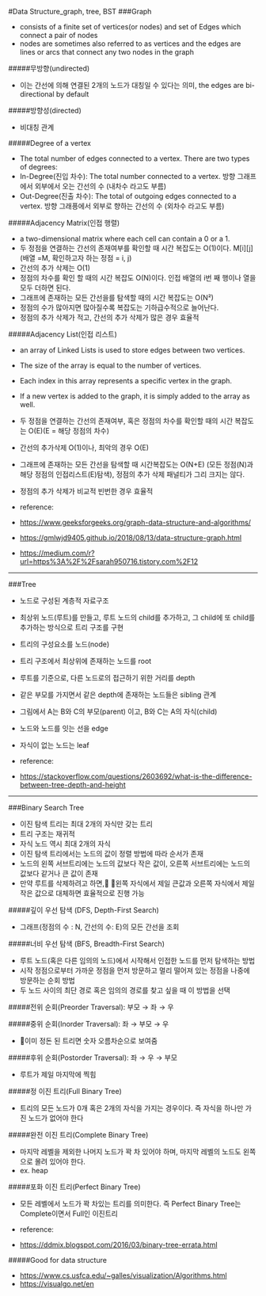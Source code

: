 #Data Structure_graph, tree, BST
###Graph
- consists of a finite set of vertices(or nodes) and set of Edges which connect a pair of nodes
- nodes are sometimes also referred to as vertices and the edges are lines or arcs that connect any two nodes in the graph

#####무방향(undirected)
- 이는 간선에 의해 연결된 2개의 노드가 대칭일 수 있다는 의미, the edges are bi-directional by default

#####방향성(directed)
- 비대칭 관계

#####Degree of a vertex
- The total number of edges connected to a vertex. There are two types of degrees:
- In-Degree(진입 차수): The total number connected to a vertex. 방향 그래프에서 외부에서 오는 간선의 수 (내차수 라고도 부름)
- Out-Degree(진출 차수): The total of outgoing edges connected to a vertex. 방향 그래픙에서 외부로 향하는 간선의 수 (외차수 라고도 부름)

#####Adjacency Matrix(인접 행렬)
- a two-dimensional matrix where each cell can contain a 0 or a 1.
- 두 정점을 연결하는 간선의 존재여부를 확인할 때 시간 복잡도는 O(1)이다. M[i][j](배열 =M, 확인하고자 하는 정점 = i, j)
- 간선의 추가 삭제는 O(1)
- 정점의 차수를 확인 할 때의 시간 복잡도 O(N)이다. 인접 배열의 i번 째 행이나 열을 모두 더하면 된다.
- 그래프에 존재하는 모든 간선을를 탐색할 때의 시간 복잡도는 O(N²)
- 정점의 수가 많아지면 많아질수록 복잡도는 기하급수적으로 늘어난다.
- 정점의 추가 삭제가 적고, 간선의 추가 삭제가 많은 경우 효율적



#####Adjacency List(인접 리스트)
- an array of Linked Lists is used to store edges between two vertices.
- The size of the array is equal to the number of vertices.
- Each index in this array represents a specific vertex in the graph.
- If a new vertex is added to the graph, it is simply added to the array as well.
- 두 정점을 연결하는 간선의 존재여부, 혹은 정점의 차수를 확인할 때의 시간 복잡도는 O(E)(E = 해당 정점의 차수)
- 간선의 추가삭제 O(1)이나, 최악의 경우 O(E)
- 그래프에 존재하는 모든 간선을 탐색할 때 시간복잡도는 O(N+E) (모든 정점(N)과 해당 정점의 인접리스트(E)탐색), 정점의 추가 삭제 패널티가 그리 크지는 않다.
- 정점의 추가 삭제가 비교적 빈번한 경우 효율적





- reference:
- https://www.geeksforgeeks.org/graph-data-structure-and-algorithms/
- https://gmlwjd9405.github.io/2018/08/13/data-structure-graph.html
- https://medium.com/r?url=https%3A%2F%2Fsarah950716.tistory.com%2F12

---

###Tree
- 노드로 구성된 계층적 자료구조
- 최상위 노드(루트)를 만들고, 루트 노드의 child를 추가하고, 그 child에 또 child를 추가하는 방식으로 트리 구조를 구현

- 트리의 구성요소를 노드(node)
- 트리 구조에서 최상위에 존재하는 노드를 root
- 루트를 기준으로, 다른 노드로의 접근하기 위한 거리를 depth
- 같은 부모를 가지면서 같은 depth에 존재하는 노드들은 sibling 관계
- 그림에서 A는 B와 C의 부모(parent) 이고, B와 C는 A의 자식(child)
- 노드와 노드를 잇는 선을 edge
- 자식이 없는 노드는 leaf

- reference:
- https://stackoverflow.com/questions/2603692/what-is-the-difference-between-tree-depth-and-height


---

###Binary Search Tree
- 이진 탐색 트리는 최대 2개의 자식만 갖는 트리
- 트리 구조는 재귀적
- 자식 노드 역시 최대 2개의 자식
- 이진 탐색 트리에서는 노드의 값이 정렬 방법에 따라 순서가 존재
- 노드의 왼쪽 서브트리에는 노드의 값보다 작은 값이, 오른쪽 서브트리에는 노드의 값보다 같거나 큰 값이 존재
- 만약 루트를 삭제하려고 하면, 왼쪽 자식에서 제일 큰값과 오른쪽 자식에서 제일 작은 값으로 대체하면 효율적으로 진행 가능

#####깊이 우선 탐색 (DFS, Depth-First Search)
- 그래프(정점의 수 : N, 간선의 수: E)의 모든 간선을 조회

#####너비 우선 탐색 (BFS, Breadth-First Search)
- 루트 노드(혹은 다른 임의의 노드)에서 시작해서 인접한 노드를 먼저 탐색하는 방법
- 시작 정점으로부터 가까운 정점을 먼저 방문하고 멀리 떨어져 있는 정점을 나중에 방문하는 순회 방법
- 두 노드 사이의 최단 경로 혹은 임의의 경로를 찾고 싶을 때 이 방법을 선택



#####전위 순회(Preorder Traversal): 부모 → 좌 → 우


#####중위 순회(Inorder Traversal): 좌 → 부모 → 우
- 이미 정돈 된 트리면 숫자 오름차순으로 보여줌

#####후위 순회(Postorder Traversal): 좌 → 우 → 부모
- 루트가 제일 마지막에 찍힘



#####정 이진 트리(Full Binary Tree)
- 트리의 모든 노드가 0개 혹은 2개의 자식을 가지는 경우이다. 즉 자식을 하나만 가진 노드가 없어야 한다

#####완전 이진 트리(Complete Binary Tree)
- 마지막 레벨을 제외한 나머지 노드가 꽉 차 있어야 하며, 마지막 레벨의 노드도 왼쪽으로 몰려 있어야 한다.
- ex. heap

#####포화 이진 트리(Perfect Binary Tree)
- 모든 레벨에서 노드가 꽉 차있는 트리를 의미한다. 즉 Perfect Binary Tree는 Complete이면서 Full인 이진트리

- reference:
- https://ddmix.blogspot.com/2016/03/binary-tree-errata.html

#####Good for data structure
- https://www.cs.usfca.edu/~galles/visualization/Algorithms.html
- https://visualgo.net/en